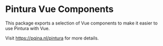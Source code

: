 # Pintura Vue Components

This package exports a selection of Vue components to make it easier to use Pintura with Vue.

Visit https://pqina.nl/pintura for more details.
